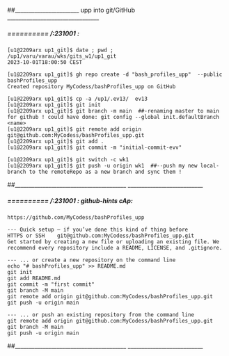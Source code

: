 ##_______________________ upp into git/GitHub _________________________________



#####  ==========  /:231001 :  

    [u1@2209arx up1_git]$ date ; pwd ;
    /up1/varu/varau/wks/gits_w1/up1_git
    2023-10-01T18:00:50 CEST

    [u1@2209arx up1_git]$ gh repo create -d "bash_profiles_upp"  --public  bashProfiles_upp
    Created repository MyCodess/bashProfiles_upp on GitHub

    [u1@2209arx up1_git]$ cp -a /up1/.ev13/  ev13
    [u1@2209arx up1_git]$ git init
    [u1@2209arx up1_git]$ git branch -m main  ##-renaming master to main for github ! could have done: git config --global init.defaultBranch <name>
    [u1@2209arx up1_git]$ git remote add origin git@github.com:MyCodess/bashProfiles_upp.git
    [u1@2209arx up1_git]$ git add .
    [u1@2209arx up1_git]$ git commit -m "initial-commit-evv"

    [u1@2209arx up1_git]$ git switch -c wk1
    [u1@2209arx up1_git]$ git push -u origin wk1  ##--push my new local-branch to the remoteRepo as a new branch and sync them !

##________________________________________  ___________________________


#####  ==========  /:231001 :  github-hints cAp:

    https://github.com/MyCodess/bashProfiles_upp

    --- Quick setup — if you’ve done this kind of thing before
    HTTPS or SSH	git@github.com:MyCodess/bashProfiles_upp.git
    Get started by creating a new file or uploading an existing file. We recommend every repository include a README, LICENSE, and .gitignore.

    --- ... or create a new repository on the command line
    echo "# bashProfiles_upp" >> README.md
    git init
    git add README.md
    git commit -m "first commit"
    git branch -M main
    git remote add origin git@github.com:MyCodess/bashProfiles_upp.git
    git push -u origin main

    --- ... or push an existing repository from the command line
    git remote add origin git@github.com:MyCodess/bashProfiles_upp.git
    git branch -M main
    git push -u origin main
##________________________________________  ___________________________

